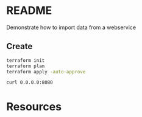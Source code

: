 # README
Demonstrate how to import data from a webservice

## Create 

```sh
terraform init
terraform plan
terraform apply -auto-approve

curl 0.0.0.0:8080           
```

# Resources 
